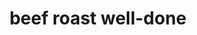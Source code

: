 ---
layout: guide
title: beef roast well-done
type: beef
food: roast
doneness: well-done
temp_c: 70
temp_f: 158
minimum: 5
best: 5
maximum: 11
---
